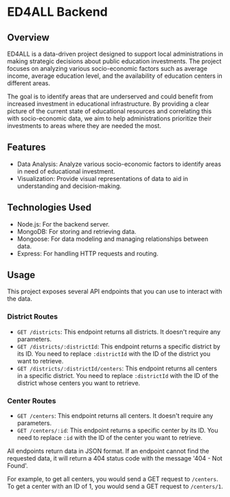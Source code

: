 # ED4ALL Backend

## Overview

ED4ALL is a data-driven project designed to support local administrations in making strategic decisions about public education investments. The project focuses on analyzing various socio-economic factors such as average income, average education level, and the availability of education centers in different areas.

The goal is to identify areas that are underserved and could benefit from increased investment in educational infrastructure. By providing a clear picture of the current state of educational resources and correlating this with socio-economic data, we aim to help administrations prioritize their investments to areas where they are needed the most.

## Features

- Data Analysis: Analyze various socio-economic factors to identify areas in need of educational investment.
- Visualization: Provide visual representations of data to aid in understanding and decision-making.

## Technologies Used

- Node.js: For the backend server.
- MongoDB: For storing and retrieving data.
- Mongoose: For data modeling and managing relationships between data.
- Express: For handling HTTP requests and routing.

## Usage

This project exposes several API endpoints that you can use to interact with the data.

### District Routes

- `GET /districts`: This endpoint returns all districts. It doesn't require any parameters.
- `GET /districts/:districtId`: This endpoint returns a specific district by its ID. You need to replace `:districtId` with the ID of the district you want to retrieve.
- `GET /districts/:districtId/centers`: This endpoint returns all centers in a specific district. You need to replace `:districtId` with the ID of the district whose centers you want to retrieve.

### Center Routes

- `GET /centers`: This endpoint returns all centers. It doesn't require any parameters.
- `GET /centers/:id`: This endpoint returns a specific center by its ID. You need to replace `:id` with the ID of the center you want to retrieve.

All endpoints return data in JSON format. If an endpoint cannot find the requested data, it will return a 404 status code with the message '404 - Not Found'.

For example, to get all centers, you would send a GET request to `/centers`. To get a center with an ID of 1, you would send a GET request to `/centers/1`.
